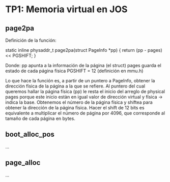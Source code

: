 TP1: Memoria virtual en JOS
===========================

page2pa
-------
Definición de la función:

static inline physaddr_t
page2pa(struct PageInfo *pp)
{
	return (pp - pages) << PGSHIFT;
}

Donde:
pp apunta a la información de la página (el struct)
pages guarda el estado de cada página física
PGSHIFT = 12 (definición en mmu.h)

Lo que hace la función es, a partir de un puntero a PageInfo, obtener la dirección física de la página a la que se refiere.
Al puntero del cual queremos hallar la página física (pp) le resta el inicio del arreglo de physical pages porque este inicio estàn en igual valor de dirección virtual y física -> indica la base.
Obtenemos el número de la página física y shiftea para obtener la dirección de la página física. Hacer el shift de 12 bits es equivalente a multiplicar el número de página por 4096, que corresponde al tamaño de cada página en bytes.

boot_alloc_pos
--------------

...


page_alloc
----------

...


